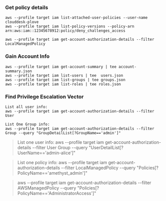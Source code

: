 ### Get policy details
```
aws --profile target iam list-attached-user-policies --user-name clouddesk-plove
aws --profile target iam list-policy-versions --policy-arn arn:aws:iam::12345678912:policy/deny_challenges_access

aws --profile target iam get-account-authorization-details --filter LocalManagedPolicy
```
### Gain Account Info
```
aws --profile target iam get-account-summary | tee account-summary.json
aws --profile target iam list-users | tee  users.json
aws --profile target iam list-groups | tee groups.json
aws --profile target iam list-roles | tee roles.json
```
### Find Privilege Escalation Vector
```
List all user info:
aws --profile target iam get-account-authorization-details --filter User

List One Group info:
aws --profile target iam get-account-authorization-details --filter Group --query "GroupDetailList[?GroupName=='admin']"
```
>List one user info:
>aws --profile target iam get-account-authorization-details --filter User Group --query "UserDetailList[?UserName=='admin-alice']"

>List one policy info:
>aws --profile target iam get-account-authorization-details --filter LocalManagedPolicy --query "Policies[?PolicyName=='amethyst_admin']"

>aws --profile target iam get-account-authorization-details --filter AWSManagedPolicy --query "Policies[?PolicyName=='AdministratorAccess']"

